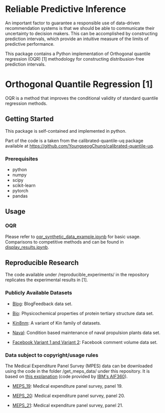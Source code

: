 # Reliable Predictive Inference

An important factor to guarantee a responsible use of data-driven recommendation systems is that we should be able to communicate their uncertainty to decision makers. This can be accomplished by constructing prediction intervals, which provide an intuitive measure of the limits of predictive performance.

This package contains a Python implementation of Orthogonal quantile regression (OQR) [1] methodology for constructing distribusion-free prediction intervals. 

# Orthogonal Quantile Regression [1]

OQR is a method that improves the conditional validity of standard quantile regression methods.



## Getting Started

This package is self-contained and implemented in python.

Part of the code is a taken from the calibrated-quantile-uq package available at https://github.com/YoungseogChung/calibrated-quantile-uq. 

### Prerequisites

* python
* numpy
* scipy
* scikit-learn
* pytorch
* pandas


## Usage


### OQR

Please refer to [oqr_synthetic_data_example.ipynb](oqr_synthetic_data_example.ipynb) for basic usage. 
Comparisons to competitive methods and can be found in [display_results.ipynb](display_results.ipynb).

## Reproducible Research

The code available under /reproducible_experiments/ in the repository replicates the experimental results in [1].

### Publicly Available Datasets

* [Blog](https://archive.ics.uci.edu/ml/datasets/BlogFeedback): BlogFeedback data set.

* [Bio](https://archive.ics.uci.edu/ml/datasets/Physicochemical+Properties+of+Protein+Tertiary+Structure): Physicochemical  properties  of  protein  tertiary  structure  data  set.

* [Kin8nm](http://ftp.cs.toronto.edu/pub/neuron/delve/data/tarfiles/kin-family/): A variant of Kin family of datasets.

* [Naval](https://archive.ics.uci.edu/ml/datasets/Condition+Based+Maintenance+of+Naval+Propulsion+Plants): Condition based maintenance of naval propulsion plants data set.

* [Facebook Variant 1 and Variant 2](https://archive.ics.uci.edu/ml/datasets/Facebook+Comment+Volume+Dataset): Facebook  comment  volume  data  set.


### Data subject to copyright/usage rules

The Medical Expenditure Panel Survey (MPES) data can be downloaded using the code in the folder /get_meps_data/ under this repository. It is based on [this explanation](/get_meps_data/README.md) (code provided by [IBM's AIF360](https://github.com/IBM/AIF360)).

* [MEPS_19](https://meps.ahrq.gov/mepsweb/data_stats/download_data_files_detail.jsp?cboPufNumber=HC-181): Medical expenditure panel survey,  panel 19.

* [MEPS_20](https://meps.ahrq.gov/mepsweb/data_stats/download_data_files_detail.jsp?cboPufNumber=HC-181): Medical expenditure panel survey,  panel 20.

* [MEPS_21](https://meps.ahrq.gov/mepsweb/data_stats/download_data_files_detail.jsp?cboPufNumber=HC-192): Medical expenditure panel survey,  panel 21.




